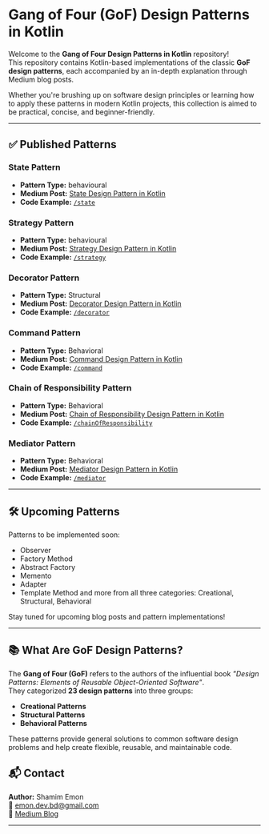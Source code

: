 # Gang of Four (GoF) Design Patterns in Kotlin

Welcome to the **Gang of Four Design Patterns in Kotlin** repository!  
This repository contains Kotlin-based implementations of the classic **GoF design patterns**, each accompanied by an in-depth explanation through Medium blog posts.

Whether you're brushing up on software design principles or learning how to apply these patterns in modern Kotlin projects, this collection is aimed to be practical, concise, and beginner-friendly.

---

## ✅ Published Patterns

###  State Pattern
- **Pattern Type:** behavioural 
- **Medium Post:** [State Design Pattern in Kotlin](https://medium.com/@emon.dev.bd/state-design-pattern-in-kotlin-5427e80bdb96)
- **Code Example:** [`/state`](https://github.com/shamim-emon/GangOfFourDesignPatterns/tree/main/src/main/kotlin/behavioral/state)

###  Strategy Pattern
- **Pattern Type:** behavioural 
- **Medium Post:** [Strategy Design Pattern in Kotlin](https://medium.com/@emon.dev.bd/strategy-design-pattern-in-kotlin-e9d61ad78ffb)
- **Code Example:** [`/strategy`](https://github.com/shamim-emon/GangOfFourDesignPatterns/tree/main/src/main/kotlin/behavioral/strategy)

### Decorator Pattern
- **Pattern Type:** Structural
- **Medium Post:** [Decorator Design Pattern in Kotlin](https://medium.com/@emon.dev.bd/decorator-design-pattern-in-kotlin-368c64eff571)
- **Code Example:** [`/decorator`](https://github.com/shamim-emon/GangOfFourDesignPatterns/tree/main/src/main/kotlin/structural/decorator)

### Command Pattern
- **Pattern Type:** Behavioral
- **Medium Post:** [Command Design Pattern in Kotlin](https://medium.com/@emon.dev.bd/command-design-pattern-in-kotlin-445e1219c327)
- **Code Example:** [`/command`](https://github.com/shamim-emon/GangOfFourDesignPatterns/tree/main/src/main/kotlin/behavioral/command)

### Chain of Responsibility Pattern
- **Pattern Type:** Behavioral
- **Medium Post:** [Chain of Responsibility Design Pattern in Kotlin](https://medium.com/@emon.dev.bd/chain-of-responsibility-design-pattern-in-kotlin-92bed71b2ada)
- **Code Example:** [`/chainOfResponsibility`](https://github.com/shamim-emon/GangOfFourDesignPatterns/tree/main/src/main/kotlin/behavioral/chainOfResponsibility)

### Mediator Pattern
- **Pattern Type:** Behavioral
- **Medium Post:** [Mediator Design Pattern in Kotlin](https://medium.com/@emon.dev.bd/mediator-design-pattern-in-kotlin-a619a70c5332)
- **Code Example:** [`/mediator`](https://github.com/shamim-emon/GangOfFourDesignPatterns/tree/main/src/main/kotlin/behavioral/mediator)


---

## 🛠️ Upcoming Patterns

Patterns to be implemented soon:
- Observer
- Factory Method
- Abstract Factory
- Memento
- Adapter
- Template Method  and more from all three categories: Creational, Structural, Behavioral

Stay tuned for upcoming blog posts and pattern implementations!

---

## 📚 What Are GoF Design Patterns?

The **Gang of Four (GoF)** refers to the authors of the influential book *"Design Patterns: Elements of Reusable Object-Oriented Software"*.  
They categorized **23 design patterns** into three groups:
- **Creational Patterns**
- **Structural Patterns**
- **Behavioral Patterns**

These patterns provide general solutions to common software design problems and help create flexible, reusable, and maintainable code.


## 📬 Contact

**Author:** Shamim Emon  
📧 [emon.dev.bd@gmail.com](mailto:emon.dev.bd@gmail.com)  
📝 [Medium Blog](https://medium.com/@emon.dev.bd)

---

<!--## 📄 License

This project is licensed under the MIT License. See the [LICENSE](./LICENSE) file for details. ->
